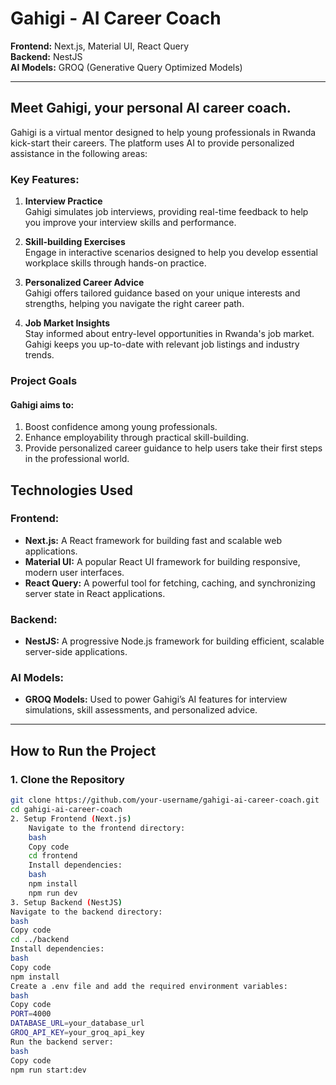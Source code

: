 # Gahigi - AI Career Coach

**Frontend:** Next.js, Material UI, React Query  
**Backend:** NestJS  
**AI Models:** GROQ (Generative Query Optimized Models)

---

## Meet Gahigi, your personal AI career coach.

Gahigi is a virtual mentor designed to help young professionals in Rwanda kick-start their careers. The platform uses AI to provide personalized assistance in the following areas:

### Key Features:

1. **Interview Practice**  
   Gahigi simulates job interviews, providing real-time feedback to help you improve your interview skills and performance.

2. **Skill-building Exercises**  
   Engage in interactive scenarios designed to help you develop essential workplace skills through hands-on practice.

3. **Personalized Career Advice**  
   Gahigi offers tailored guidance based on your unique interests and strengths, helping you navigate the right career path.

4. **Job Market Insights**  
   Stay informed about entry-level opportunities in Rwanda's job market. Gahigi keeps you up-to-date with relevant job listings and industry trends.


### Project Goals

#### Gahigi aims to:

1. Boost confidence among young professionals.
2. Enhance employability through practical skill-building.
3.  Provide personalized career guidance to help users take their first steps in the professional world.

## Technologies Used

### Frontend:

- **Next.js:** A React framework for building fast and scalable web applications.
- **Material UI:** A popular React UI framework for building responsive, modern user interfaces.
- **React Query:** A powerful tool for fetching, caching, and synchronizing server state in React applications.

### Backend:

- **NestJS:** A progressive Node.js framework for building efficient, scalable server-side applications.

### AI Models:

- **GROQ Models:** Used to power Gahigi’s AI features for interview simulations, skill assessments, and personalized advice.

---

## How to Run the Project

### 1. Clone the Repository

```bash
git clone https://github.com/your-username/gahigi-ai-career-coach.git
cd gahigi-ai-career-coach
2. Setup Frontend (Next.js)
    Navigate to the frontend directory:
    bash
    Copy code
    cd frontend
    Install dependencies:
    bash
    npm install
    npm run dev
3. Setup Backend (NestJS)
Navigate to the backend directory:
bash
Copy code
cd ../backend
Install dependencies:
bash
Copy code
npm install
Create a .env file and add the required environment variables:
bash
Copy code
PORT=4000
DATABASE_URL=your_database_url
GROQ_API_KEY=your_groq_api_key
Run the backend server:
bash
Copy code
npm run start:dev
```
